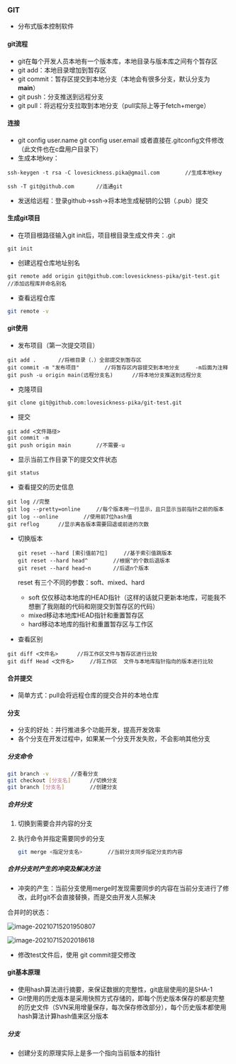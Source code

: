 ### GIT

- 分布式版本控制软件



#### git流程

- git在每个开发人员本地有一个版本库，本地目录与版本库之间有个暂存区
- git add：本地目录增加到暂存区
- git commit：暂存区提交到本地分支（本地会有很多分支，默认分支为**main**）
- git push：分支推送到远程分支
- git pull：将远程分支拉取到本地分支（pull实际上等于fetch+merge）



#### 连接

- git config user.name	git config user.email	或者直接在.gitconfig文件修改（此文件也在c盘用户目录下）
- 生成本地key：

```shell
ssh-keygen -t rsa -C lovesickness.pika@gmail.com		//生成本地key
```

```shell
ssh -T git@github.com		//连通git
```

- 发送给远程：登录github->ssh->将本地生成秘钥的公钥（.pub）提交



#### 生成git项目

- 在项目根路径输入git init后，项目根目录生成文件夹：.git

```shell
git init
```

- 创建远程仓库地址别名

```shell
git remote add origin git@github.com:lovesickness-pika/git-test.git		//添加远程库并命名别名
```

- 查看远程仓库

```bash
git remote -v
```

#### git使用

- 发布项目（第一次提交项目）

```shell
git add .		//将根目录（.）全部提交到暂存区
git commit -m "发布项目"		//将暂存区内容提交到本地分支		-m后面为注释
git push -u origin main(远程分支名)		//将本地分支推送到远程分支
```

- 克隆项目

```shell
git clone git@github.com:lovesickness-pika/git-test.git
```

- 提交

```she
git add <文件路径>
git commit -m
git push origin main		//不需要-u
```

- 显示当前工作目录下的提交文件状态

```she
git status
```

- 查看提交的历史信息

```she
git log	//完整
git log --pretty=online		//每个版本用一行显示，且只显示当前指针之前的版本
git log --online		//使用前7位hash值
git reflog		//显示离各版本需要回退或前进的次数
```

- 切换版本

  ```shell
  git reset --hard [索引值前7位]		//基于索引值跳版本
  git reset --hard head^		//根据^的个数后退版本
  git reset --hard head~n		//后退n个版本
  ```

  reset 有三个不同的参数：soft、mixed、hard

  - soft 仅仅移动本地库的HEAD指针（这样的话就只更新本地库，可能我不想删了我刚敲的代码和刚提交到暂存区的代码）
  - mixed移动本地库HEAD指针和重置暂存区
  - hard移动本地库的指针和重置暂存区与工作区

- 查看区别

```ba
git diff <文件名>		//将工作区文件与暂存区进行比较
git diff Head <文件名>		//将工作区	文件与本地库指针指向的版本进行比较
```



#### 合并提交

- 简单方式：pull会将远程仓库的提交合并的本地仓库



#### 分支

- 分支的好处：并行推进多个功能开发，提高开发效率
- 各个分支在开发过程中，如果某一个分支开发失败，不会影响其他分支



##### 分支命令

```bash
git branch -v		//查看分支
git checkout [分支名]		//切换分支
git branch [分支名]		//创建分支
```

 ##### 合并分支

1. 切换到需要合并内容的分支

2. 执行命令并指定需要同步的分支

   ```bash
   git merge <指定分支名>		//当前分支同步指定分支的内容
   ```

##### 合并分支时产生的冲突及解决方法

- 冲突的产生：当前分支使用merge时发现需要同步的内容在当前分支进行了修改，此时git不会直接替换，而是交由开发人员解决

合并时的状态：

![image-20210715201950807](C:\Users\皮卡丘\AppData\Roaming\Typora\typora-user-images\image-20210715201950807.png)

![image-20210715202018618](C:\Users\皮卡丘\AppData\Roaming\Typora\typora-user-images\image-20210715202018618.png)



- 修改test文件后，使用 git commit提交修改

#### git基本原理

- 使用hash算法进行摘要，来保证数据的完整性，git底层使用的是SHA-1
- Git使用的历史版本是采用快照方式存储的，即每个历史版本保存的都是完整的历史文件（SVN采用增量保存，每次保存修改部分），每个历史版本都使用hash算法计算hash值来区分版本

##### 分支

- 创建分支的原理实际上是多一个指向当前版本的指针
